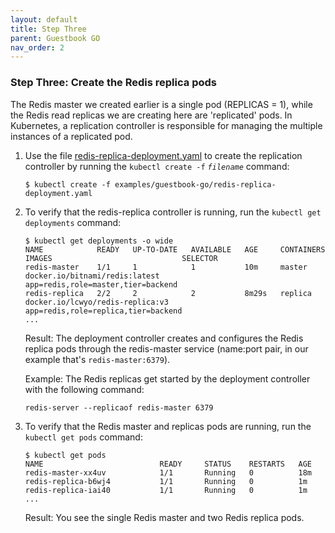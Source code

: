 ```yaml
---
layout: default
title: Step Three
parent: Guestbook GO
nav_order: 2
---
```



### Step Three: Create the Redis replica pods <a id="step-three"></a>

The Redis master we created earlier is a single pod (REPLICAS = 1), while the Redis read replicas we are creating here are 'replicated' pods. In Kubernetes, a replication controller is responsible for managing the multiple instances of a replicated pod.

1. Use the file [redis-replica-deployment.yaml](redis-replica-deployment.yaml) to create the replication controller by running the `kubectl create -f` *`filename`* command:

    ```console
    $ kubectl create -f examples/guestbook-go/redis-replica-deployment.yaml
    
    ```

2. To verify that the redis-replica controller is running, run the `kubectl get deployments` command:

    ```console
    $ kubectl get deployments -o wide
    NAME            READY   UP-TO-DATE   AVAILABLE   AGE     CONTAINERS   IMAGES                             SELECTOR    
    redis-master    1/1     1            1           10m     master       docker.io/bitnami/redis:latest     app=redis,role=master,tier=backend
    redis-replica   2/2     2            2           8m29s   replica      docker.io/lcwyo/redis-replica:v3   app=redis,role=replica,tier=backend
    ...
    ```

    Result: The deployment controller creates and configures the Redis replica pods through the redis-master service (name:port pair, in our example that's `redis-master:6379`).

    Example:
    The Redis replicas get started by the deployment controller with the following command:

    ```console
    redis-server --replicaof redis-master 6379
    ```

3. To verify that the Redis master and replicas pods are running, run the `kubectl get pods` command:

    ```console
    $ kubectl get pods
    NAME                          READY     STATUS    RESTARTS   AGE
    redis-master-xx4uv            1/1       Running   0          18m
    redis-replica-b6wj4           1/1       Running   0          1m
    redis-replica-iai40           1/1       Running   0          1m
    ...
    ```

    Result: You see the single Redis master and two Redis replica pods.

